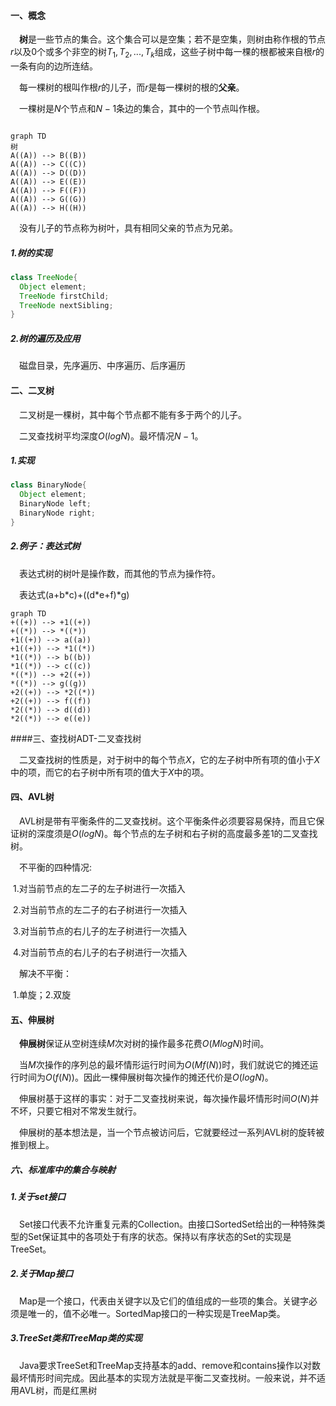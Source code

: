 #### 一、概念

&emsp;**树**是一些节点的集合。这个集合可以是空集；若不是空集，则树由称作根的节点$r$以及0个或多个非空的树$T_1,T_2,...,T_k$组成，这些子树中每一棵的根都被来自根$r$的一条有向的边所连结。

&emsp;每一棵树的根叫作根$r$的儿子，而$r$是每一棵树的根的**父亲**。

&emsp;一棵树是$N$个节点和$N-1$条边的集合，其中的一个节点叫作根。

```mermaid

graph TD
树
A((A)) --> B((B))
A((A)) --> C((C))
A((A)) --> D((D))
A((A)) --> E((E))
A((A)) --> F((F))
A((A)) --> G((G))
A((A)) --> H((H))
```

&emsp;没有儿子的节点称为树叶，具有相同父亲的节点为兄弟。

##### 1.树的实现

```java
class TreeNode{
  Object element;
  TreeNode firstChild;
  TreeNode nextSibling;
}
```

##### 2.树的遍历及应用

&emsp;磁盘目录，先序遍历、中序遍历、后序遍历



#### 二、二叉树

&emsp;二叉树是一棵树，其中每个节点都不能有多于两个的儿子。

&emsp;二叉查找树平均深度$O(log N)$。最坏情况$N-1$。

##### 1.实现

```java
class BinaryNode{
  Object element;
  BinaryNode left;
  BinaryNode right;
}
```

##### 2.例子：表达式树

&emsp;表达式树的树叶是操作数，而其他的节点为操作符。

&emsp;表达式(a+b\*c)+((d\*e+f)\*g)

```mermaid
graph TD
+((+)) --> +1((+))
+((*)) --> *((*))
+1((+)) --> a((a))
+1((+)) --> *1((*))
*1((*)) --> b((b))
*1((*)) --> c((c))
*((*)) --> +2((+))
*((*)) --> g((g))
+2((+)) --> *2((*))
+2((+)) --> f((f))
*2((*)) --> d((d))
*2((*)) --> e((e))
```

####三、查找树ADT-二叉查找树

&emsp;二叉查找树的性质是，对于树中的每个节点$X$，它的左子树中所有项的值小于$X$中的项，而它的右子树中所有项的值大于$X$中的项。

#### 四、AVL树

&emsp;AVL树是带有平衡条件的二叉查找树。这个平衡条件必须要容易保持，而且它保证树的深度须是$O(log N)$。每个节点的左子树和右子树的高度最多差1的二叉查找树。

&emsp;不平衡的四种情况:

​     1.对当前节点的左二子的左子树进行一次插入

​     2.对当前节点的左二子的右子树进行一次插入

​     3.对当前节点的右儿子的左子树进行一次插入

​     4.对当前节点的右儿子的右子树进行一次插入

&emsp;解决不平衡：

​      1.单旋；2.双旋

#### 五、伸展树

&emsp;**伸展树**保证从空树连续$M$次对树的操作最多花费$O(M log N)$时间。

&emsp;当$M$次操作的序列总的最坏情形运行时间为$O(Mf(N))$时，我们就说它的摊还运行时间为$O(f(N))$。因此一棵伸展树每次操作的摊还代价是$O(logN)$。

&emsp;伸展树基于这样的事实：对于二叉查找树来说，每次操作最坏情形时间$O(N)$并不坏，只要它相对不常发生就行。

&emsp;伸展树的基本想法是，当一个节点被访问后，它就要经过一系列AVL树的旋转被推到根上。



##### 六、标准库中的集合与映射

##### 1.关于set接口

&emsp;Set接口代表不允许重复元素的Collection。由接口SortedSet给出的一种特殊类型的Set保证其中的各项处于有序的状态。保持以有序状态的Set的实现是TreeSet。

##### 2.关于Map接口

&emsp;Map是一个接口，代表由关键字以及它们的值组成的一些项的集合。关键字必须是唯一的，值不必唯一。SortedMap接口的一种实现是TreeMap类。

##### 3.TreeSet类和TreeMap类的实现

&emsp;Java要求TreeSet和TreeMap支持基本的add、remove和contains操作以对数最坏情形时间完成。因此基本的实现方法就是平衡二叉查找树。一般来说，并不适用AVL树，而是红黑树



